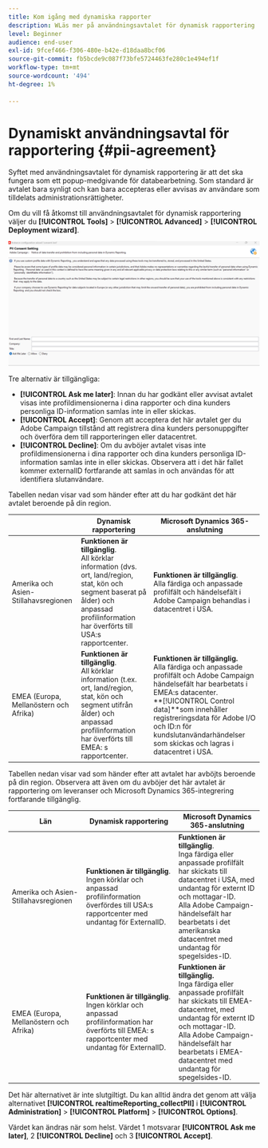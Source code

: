```yaml
---
title: Kom igång med dynamiska rapporter
description: WLäs mer på användningsavtalet för dynamisk rapportering
level: Beginner
audience: end-user
exl-id: 9fcef466-f306-480e-b42e-d18daa8bcf06
source-git-commit: fb5bcde9c087f73bfe5724463fe280c1e494ef1f
workflow-type: tm+mt
source-wordcount: '494'
ht-degree: 1%

---
```


# Dynamiskt användningsavtal för rapportering {#pii-agreement}

Syftet med användningsavtalet för dynamisk rapportering är att det ska fungera som ett popup-medgivande för databearbetning. Som standard är avtalet bara synligt och kan bara accepteras eller avvisas av användare som tilldelats administrationsrättigheter.

Om du vill få åtkomst till användningsavtalet för dynamisk rapportering väljer du **[!UICONTROL Tools]** > **[!UICONTROL Advanced]** > **[!UICONTROL Deployment wizard]**.

![](assets/pii-agreement.png)

Tre alternativ är tillgängliga:

* **[!UICONTROL Ask me later]**: Innan du har godkänt eller avvisat avtalet visas inte profildimensionerna i dina rapporter och dina kunders personliga ID-information samlas inte in eller skickas.
* **[!UICONTROL Accept]**: Genom att acceptera det här avtalet ger du Adobe Campaign tillstånd att registrera dina kunders personuppgifter och överföra dem till rapporteringen eller datacentret.
* **[!UICONTROL Decline]**: Om du avböjer avtalet visas inte profildimensionerna i dina rapporter och dina kunders personliga ID-information samlas inte in eller skickas. Observera att i det här fallet kommer externalID fortfarande att samlas in och användas för att identifiera slutanvändare.

Tabellen nedan visar vad som händer efter att du har godkänt det här avtalet beroende på din region.

|  | Dynamisk rapportering | Microsoft Dynamics 365-anslutning |
|---|---|---|
| Amerika och Asien-Stillahavsregionen | **Funktionen är tillgänglig**. <br>All körklar information (dvs. ort, land/region, stat, kön och segment baserat på ålder) och anpassad profilinformation har överförts till USA:s rapportcenter. | **Funktionen är tillgänglig**. <br>Alla färdiga och anpassade profilfält och händelsefält i Adobe Campaign behandlas i datacentret i USA. |
| EMEA (Europa, Mellanöstern och Afrika) | **Funktionen är tillgänglig**. <br>All körklar information (t.ex. ort, land/region, stat, kön och segment utifrån ålder) och anpassad profilinformation har överförts till EMEA: s rapportcenter. | **Funktionen är tillgänglig.** <br>Alla färdiga och anpassade profilfält och Adobe Campaign händelsefält har bearbetats i EMEA:s datacenter. <br>**[!UICONTROL Control data]**som innehåller registreringsdata för Adobe I/O och ID:n för kundslutanvändarhändelser som skickas och lagras i datacentret i USA. |

Tabellen nedan visar vad som händer efter att avtalet har avböjts beroende på din region. Observera att även om du avböjer det här avtalet är rapportering om leveranser och Microsoft Dynamics 365-integrering fortfarande tillgänglig.

| Län | Dynamisk rapportering | Microsoft Dynamics 365-anslutning |
|---|---|---|
| Amerika och Asien-Stillahavsregionen | **Funktionen är tillgänglig**. <br> Ingen körklar och anpassad profilinformation överfördes till USA:s rapportcenter med undantag för ExternalID. | **Funktionen är tillgänglig**. <br>Inga färdiga eller anpassade profilfält har skickats till datacentret i USA, med undantag för externt ID och mottagar-ID. <br>Alla Adobe Campaign-händelsefält har bearbetats i det amerikanska datacentret med undantag för spegelsides-ID. |
| EMEA (Europa, Mellanöstern och Afrika) | **Funktionen är tillgänglig**. <br>Ingen körklar och anpassad profilinformation har överförts till EMEA: s rapportcenter med undantag för ExternalID. | **Funktionen är tillgänglig.** <br>Inga färdiga eller anpassade profilfält har skickats till EMEA-datacentret, med undantag för externt ID och mottagar-ID. <br>Alla Adobe Campaign-händelsefält har bearbetats i EMEA-datacentret med undantag för spegelsides-ID. |

Det här alternativet är inte slutgiltigt. Du kan alltid ändra det genom att välja alternativet **[!UICONTROL realtimeReporting_collectPII]** i **[!UICONTROL Administration]** > **[!UICONTROL Platform]** > **[!UICONTROL Options]**.

Värdet kan ändras när som helst. Värdet 1 motsvarar **[!UICONTROL Ask me later]**, 2 **[!UICONTROL Decline]** och 3 **[!UICONTROL Accept]**.

